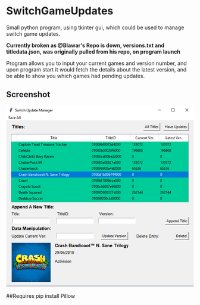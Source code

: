 # SwitchGameUpdates
Small python program, using tkinter gui, which could be used to manage switch game updates.

**Currently broken as @Blawar's Repo is down, versions.txt and titledata.json, was originally pulled from his repo, on program launch**

Program allows you to input your current games and version number, and upon program start it would fetch the details about the latest version, and be able to show you which games had pending updates.

## Screenshot
![Screenshot](/Screenshot.png)

##Requires
pip install Pillow
